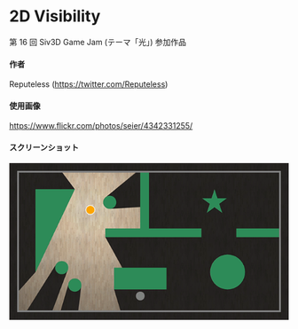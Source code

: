 # 2D Visibility
第 16 回 Siv3D Game Jam (テーマ「光」) 参加作品

#### 作者  
Reputeless (https://twitter.com/Reputeless)

#### 使用画像  
https://www.flickr.com/photos/seier/4342331255/

#### スクリーンショット
![スクリーンショット](2dv.gif "スクリーンショット")
